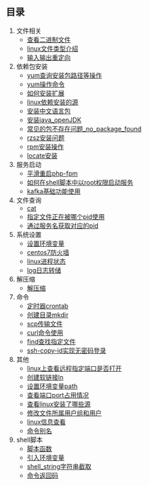 ## 目录

1. 文件相关
    -   [查看二进制文件](./file/二进制文件.md)
    -   [linux文件类型介绍](./file/linux文件类型介绍.md)
    -   [输入输出重定向](./file/输入输出重定向.md)
2. 依赖包安装
    -   [yum查询安装包路径等操作](./lib/yum安装等操作.md)
    -   [yum操作命令](./lib/yum操作命令.md)
    -   [如何安装扩展](./lib/如何安装扩展.md)
    -   [linux依赖安装的源](./lib/linux依赖安装的源.md)
    -   [安装中文语言包](./lib/中文语言包.md)
    -   [安装java_openJDK](./lib/安装java_openJDK.md)
    -   [常见的包不存在问题_no_package_found](./lib/常见的包不存在问题.md)
    -   [rzsz安装问题](./lib/rzsz安装问题.md)
    -   [rpm安装操作](./lib/rpm安装操作.md)
    -   [locate安装](./lib/locate安装.md)
3. 服务启动
    -   [平滑重启php-fpm](./service/php-fpm.md)
    -   [如何在shell脚本中以root权限启动服务](./service/如何在shell脚本中以root权限启动服务.md)
    -   [kafka基础功能使用](./service/kafka基础功能使用.md)
4. 文件查询
    -   [cat](./file_check/cat.md)
    -   [指定文件正在被哪个pid使用](./file_check/指定文件正在被哪个pid使用.md)
    -   [通过服务名获取对应的pid](./file_check/通过服务名获取对应的pid.md)
5. 系统设置
    -   [设置环境变量](./setting/设置环境变量.md)
    -   [centos7防火墙](./setting/centos7防火墙设置.md)
    -   [linux进程状态](./setting/linux进程状态.md)
    -   [log日志转储](./setting/log日志转储.md)
6. 解压缩
    -   [解压缩](./compress/解压缩.md)
7.  命令
    -   [定时器crontab](./command/定时器crontab.md)
    -   [创建目录mkdir](./command/创建目录mkdir.md)
    -   [scp传输文件](./command/scp传输文件.md)
    -   [curl命令使用](./command/curl命令使用.md)
    -   [find查找指定文件](./command/find查找指定文件.md)
    -   [ssh-copy-id实现无密码登录](./command/ssh-copy-id实现无密码登录.md)
8. 其他
    -   [linux上查看远程指定端口是否打开](./other/linux上查看远/程指定端口是否打开.md)
    -   [创建软链接ln](./other/创建软链接.md)
    -   [设置环境变量path](./other/设置环境变量path.md)
    -   [查看端口port占用情况](./other/查看端口port占用情况.md)
    -   [查看linux安装了哪些源](./other/查看linux安装了哪些源.md)
    -   [修改文件所属用户组和用户](./other/修改文件所属用户组和用户.md)
    -   [linux信息查看](./other/linux信息查看.md)
    -   [命令别名](./other/命令别名.md)
9. shell脚本
    -   [脚本函数](./shell/脚本函数.md)
    -   [引入环境变量](./shell/引入环境变量.md)
    -   [shell_string字符串截取](./shell/shell字符串截取.md)
    -   [命令返回码](./shell/命令返回码.md)